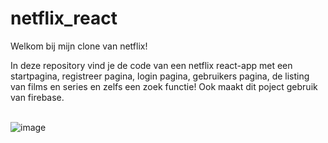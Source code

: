 # netflix_react


Welkom bij mijn clone van netflix!

In deze repository vind je de code van een netflix react-app met een startpagina, registreer pagina, login pagina, gebruikers pagina, de listing van films en series en zelfs een zoek functie!
Ook maakt dit poject gebruik van firebase. 
<br><br>

![image](https://user-images.githubusercontent.com/72434750/114464333-e7943d00-9be5-11eb-9310-5bff4f22c5b0.png)


